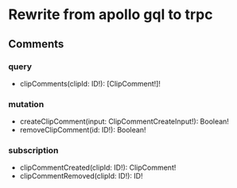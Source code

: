 # Rewrite from apollo gql to trpc

## Comments

### query

- clipComments(clipId: ID!): [ClipComment!]!

### mutation

- createClipComment(input: ClipCommentCreateInput!): Boolean!
- removeClipComment(id: ID!): Boolean!

### subscription

- clipCommentCreated(clipId: ID!): ClipComment!
- clipCommentRemoved(clipId: ID!): ID!
